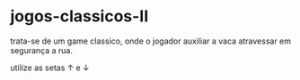 # jogos-classicos-II

trata-se de um game classico, onde o jogador auxiliar a vaca atravessar em segurança a rua.

utilize as setas ↑ e ↓ 
